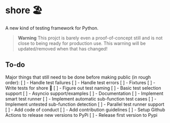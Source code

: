 # shore 🏖️
A new kind of testing framework for Python.

> **Warning**
> This projct is barely even a proof-of-concept still and is not close to being ready for production use. This warning will be updated/removed when that has changed!

## To-do
Major things that still need to be done before making public (in rough order):
[ ] - Handle test failures
[ ] - Handle test errors
[ ] - Fixtures
[ ] - Write tests for shore 🤭
[ ] - Figure out test naming
[ ] - Basic test selection support
[ ] - Asyncio support/examples
[ ] - Documentation
[ ] - Implement smart test runner
[ ] - Implement automatic sub-function test cases
[ ] - Implement untested sub-function detection
[ ] - Parallel test runner support
[ ] - Add code of conduct
[ ] - Add contribution guidelines
[ ] - Setup Github Actions to release new versions to PyPi
[ ] - Release first version to Pypi